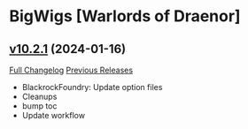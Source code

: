 # BigWigs [Warlords of Draenor]

## [v10.2.1](https://github.com/BigWigsMods/BigWigs_WarlordsOfDraenor/tree/v10.2.1) (2024-01-16)
[Full Changelog](https://github.com/BigWigsMods/BigWigs_WarlordsOfDraenor/compare/v10.2.0...v10.2.1) [Previous Releases](https://github.com/BigWigsMods/BigWigs_WarlordsOfDraenor/releases)

- BlackrockFoundry: Update option files  
- Cleanups  
- bump toc  
- Update workflow  
